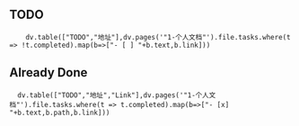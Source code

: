 ## TODO
```dataviewjs
    dv.table(["TODO","地址"],dv.pages('"1-个人文档"').file.tasks.where(t => !t.completed).map(b=>["- [ ] "+b.text,b.link]))
```

## Already Done
```dataviewjs
  dv.table(["TODO","地址","Link"],dv.pages('"1-个人文档"').file.tasks.where(t => t.completed).map(b=>["- [x] "+b.text,b.path,b.link]))
```
